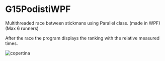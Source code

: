 # G15PodistiWPF
Multithreaded race between stickmans using Parallel class. (made in WPF)
(Max 6 runners)

After the race the program displays the ranking with the relative measured times.

![copertina](https://user-images.githubusercontent.com/68614754/163020153-b6b56d27-14de-479d-8a78-156e2a453802.jpg)
